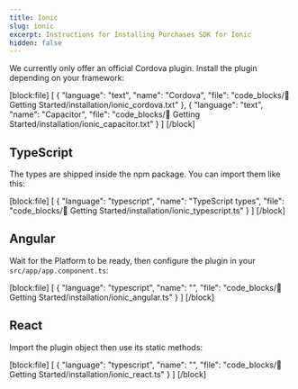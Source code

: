 ```yaml
---
title: Ionic
slug: ionic
excerpt: Instructions for Installing Purchases SDK for Ionic
hidden: false
---
```


We currently only offer an official Cordova plugin. Install the plugin depending on your framework: 

[block:file]
[
  {
    "language": "text",
    "name": "Cordova",
    "file": "code_blocks/🚀 Getting Started/installation/ionic_cordova.txt"
  },
  {
    "language": "text",
    "name": "Capacitor",
    "file": "code_blocks/🚀 Getting Started/installation/ionic_capacitor.txt"
  }
]
[/block]

## TypeScript

The types are shipped inside the npm package. You can import them like this:

[block:file]
[
  {
    "language": "typescript",
    "name": "TypeScript types",
    "file": "code_blocks/🚀 Getting Started/installation/ionic_typescript.ts"
  }
]
[/block]

## Angular

Wait for the Platform to be ready, then configure the plugin in your `src/app/app.component.ts`:

[block:file]
[
  {
    "language": "typescript",
    "name": "",
    "file": "code_blocks/🚀 Getting Started/installation/ionic_angular.ts"
  }
]
[/block]

## React

Import the plugin object then use its static methods:

[block:file]
[
  {
    "language": "typescript",
    "name": "",
    "file": "code_blocks/🚀 Getting Started/installation/ionic_react.ts"
  }
]
[/block]
